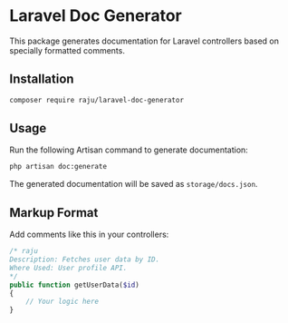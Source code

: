 # Laravel Doc Generator

This package generates documentation for Laravel controllers based on specially formatted comments.

## Installation

```bash
composer require raju/laravel-doc-generator
```

## Usage

Run the following Artisan command to generate documentation:

```bash
php artisan doc:generate
```

The generated documentation will be saved as `storage/docs.json`.

## Markup Format

Add comments like this in your controllers:

```php
/* raju
Description: Fetches user data by ID.
Where Used: User profile API.
*/
public function getUserData($id)
{
    // Your logic here
}
```

